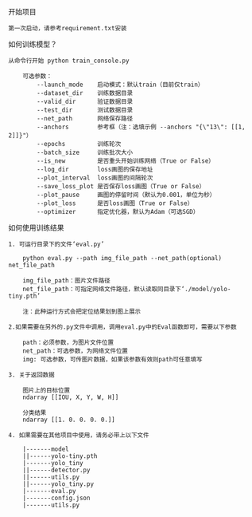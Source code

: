 开始项目

    第一次启动，请参考requirement.txt安装

如何训练模型？

    从命令行开始 python train_console.py
    
        可选参数：
            --launch_mode    启动模式：默认train（目前仅train）
            --dataset_dir    训练数据目录
            --valid_dir      验证数据目录
            --test_dir       测试数据目录
            --net_path       网络保存路径
            --anchors        参考框（注：选填示例 --anchors "{\"13\": [[1, 2]]}"）
            --epochs         训练轮次
            --batch_size     训练批次大小
            --is_new         是否重头开始训练网络（True or False）
            --log_dir        loss画图的保存地址
            --plot_interval  loss画图的间隔轮次
            --save_loss_plot 是否保存loss画图（True or False）
            --plot_pause     画图的停留时间（默认为0.001，单位为秒）
            --plot_loss      是否loss画图（True or False）
            --optimizer      指定优化器，默认为Adam（可选SGD）

如何使用训练结果

    1. 可运行目录下的文件‘eval.py’
    
        python eval.py --path img_file_path --net_path(optional) net_file_path
        
        img_file_path：图片文件路径
        net_file_path：可指定网络文件路径，默认读取同目录下‘./model/yolo-tiny.pth’
        
        注：此种运行方式会把定位结果划到图上展示
    
    2.如果需要在另外的.py文件中调用，调用eval.py中的Eval函数即可，需要以下参数
    
        path：必须参数，为图片文件位置
        net_path：可选参数，为网络文件位置
        img: 可选参数，可传图片数据，如果该参数有效则path可任意填写
        
    3. 关于返回数据
        
        图片上的目标位置
        ndarray [[IOU, X, Y, W, H]]
        
        分类结果
        ndarray [[1. 0. 0. 0. 0.]]
        
    4. 如果需要在其他项目中使用，请务必带上以下文件
    
        |-------model
        ||------yolo-tiny.pth
        |-------yolo_tiny
        ||------detector.py
        ||------utils.py
        ||------yolo_tiny.py
        |-------eval.py
        |-------config.json
        |-------utils.py
